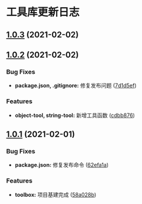 # 工具库更新日志

## [1.0.3](https://github.com/RootWater/toolbox/compare/v1.0.2...v1.0.3) (2021-02-02)



## [1.0.2](https://github.com/RootWater/toolbox/compare/v1.0.1...v1.0.2) (2021-02-02)


### Bug Fixes

* **package.json, .gitignore:** 修复发布问题 ([7d1d5ef](https://github.com/RootWater/toolbox/commit/7d1d5ef50db8373127e5c2c55d2c8bcaea82b378))


### Features

* **object-tool, string-tool:** 新增工具函数 ([cdbb876](https://github.com/RootWater/toolbox/commit/cdbb876fc2c2f028c2bede148b4947875b1aa25b))



## [1.0.1](https://github.com/RootWater/toolbox/compare/58a028b2839b6609f591bc57eb55b5b1f5b0ecbf...v1.0.1) (2021-02-01)


### Bug Fixes

* **package.json:** 修复发布命令 ([62efa1a](https://github.com/RootWater/toolbox/commit/62efa1a83eef2817a331a2c59ab60710d760529e))


### Features

* **toolbox:** 项目基建完成 ([58a028b](https://github.com/RootWater/toolbox/commit/58a028b2839b6609f591bc57eb55b5b1f5b0ecbf))



